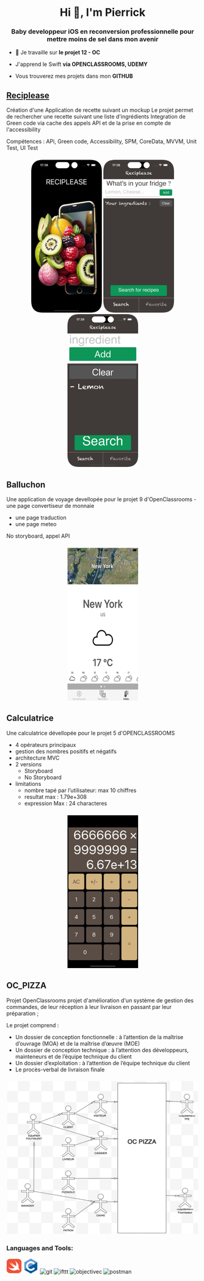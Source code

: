 <h1 align="center">Hi 👋, I'm Pierrick</h1>
<h3 align="center">Baby developpeur iOS en reconversion professionnelle pour mettre moins de sel dans mon avenir</h3>

- 🔭 Je travaille sur **le projet 12 - OC**

- J'apprend le Swift **via OPENCLASSROOMS, UDEMY**
- Vous trouverez mes projets dans mon **GITHUB**

## [Reciplease](/Reciplease)

Création d'une Application de recette suivant un mockup
Le projet permet de rechercher une recette suivant une liste d'ingrédients
Integration de Green code via cache des appels API et de la prise en compte de l'accessibility

Compétences : APi, Green code, Accessibility, SPM, CoreData, MVVM, Unit Test, UI Test

<h3 align="center"><img src="img/recipleaseLaunch.png" width="185" height="400">  <img src="img/recipleaseSearch.png" width="185" height="400">  <img src="img/recipleaseAccessibility.png" width="185" height="400"></h3>

## Balluchon

Une application de voyage devellopée pour le projet 9 d'OpenClassrooms
  -une page convertiseur de monnaie
  - une page traduction
  - une page meteo

No storyboard, appel API
<h3 align="center"><img src="img/balluchon.png" width="185" height="400"></h3>

## Calculatrice

Une calculatrice dévellopée pour le projet 5 d'OPENCLASSROOMS
  - 4 opérateurs principaux
  - gestion des nombres positifs et négatifs
  - architecture MVC
  - 2 versions
    - Storyboard
    - No Storyboard
  - limitations
    - nombre tapé par l’utilisateur: max 10 chiffres
    - resultat max : 1.79e+308
    - expression Max : 24 characteres
<h3 align="center"><img src="img/calculatrice.png" width="185" height="400"></h3>


## OC_PIZZA
Projet OpenClassrooms
projet d'amélioration d'un système de gestion des commandes, de leur réception à leur livraison en passant par leur préparation ;

Le projet comprend :

- Un dossier de conception fonctionnelle : à l’attention de la maîtrise d’ouvrage (MOA) et de la maîtrise d’œuvre (MOE)
- Un dossier de conception technique : à l’attention des développeurs, mainteneurs et de l’équipe technique du client
- Un dossier d’exploitation : à l’attention de l’équipe technique du client
- Le procès-verbal de livraison finale

<h3 align="center"><img src="img/DIAGRAMMEocpizza.jpg" width="500" height="400">
</h3>

<h3 align="left">Languages and Tools:</h3>
<p align="left"> <img src="https://raw.githubusercontent.com/devicons/devicon/master/icons/swift/swift-original.svg" alt="swift" width="40" height="40"/> <img src="https://raw.githubusercontent.com/devicons/devicon/master/icons/c/c-original.svg" alt="c" width="40" height="40"/>  <img src="https://www.vectorlogo.zone/logos/git-scm/git-scm-icon.svg" alt="git" width="40" height="40"/> <img src="https://www.vectorlogo.zone/logos/ifttt/ifttt-ar21.svg" alt="ifttt" width="40" height="40"/> <img src="https://www.vectorlogo.zone/logos/apple_objectivec/apple_objectivec-icon.svg" alt="objectivec" width="40" height="40"/> <img src="https://www.vectorlogo.zone/logos/getpostman/getpostman-icon.svg" alt="postman" width="40" height="40"/> </p>
